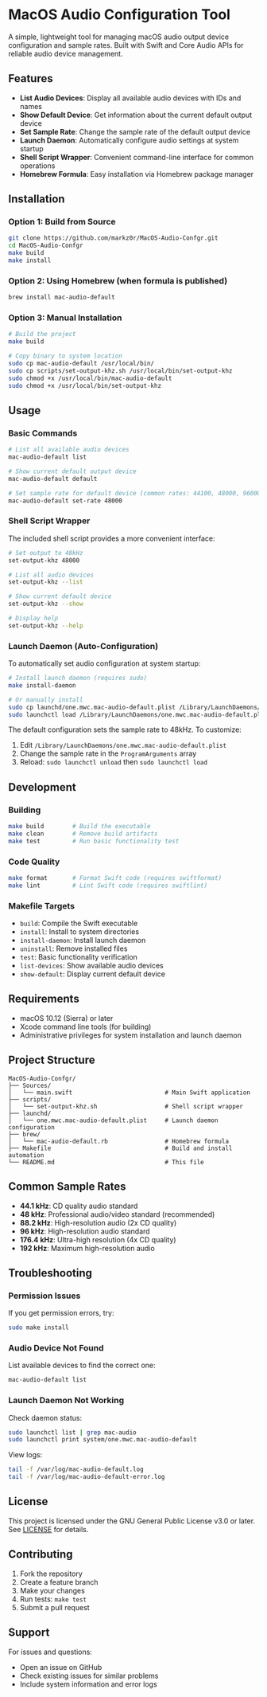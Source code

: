 # MacOS Audio Configuration Tool

A simple, lightweight tool for managing macOS audio output device configuration and sample rates. Built with Swift and Core Audio APIs for reliable audio device management.

## Features

- **List Audio Devices**: Display all available audio devices with IDs and names
- **Show Default Device**: Get information about the current default output device  
- **Set Sample Rate**: Change the sample rate of the default output device
- **Launch Daemon**: Automatically configure audio settings at system startup
- **Shell Script Wrapper**: Convenient command-line interface for common operations
- **Homebrew Formula**: Easy installation via Homebrew package manager

## Installation

### Option 1: Build from Source

```bash
git clone https://github.com/markz0r/MacOS-Audio-Confgr.git
cd MacOS-Audio-Confgr
make build
make install
```

### Option 2: Using Homebrew (when formula is published)

```bash
brew install mac-audio-default
```

### Option 3: Manual Installation

```bash
# Build the project
make build

# Copy binary to system location
sudo cp mac-audio-default /usr/local/bin/
sudo cp scripts/set-output-khz.sh /usr/local/bin/set-output-khz
sudo chmod +x /usr/local/bin/mac-audio-default
sudo chmod +x /usr/local/bin/set-output-khz
```

## Usage

### Basic Commands

```bash
# List all available audio devices
mac-audio-default list

# Show current default output device
mac-audio-default default

# Set sample rate for default device (common rates: 44100, 48000, 96000)
mac-audio-default set-rate 48000
```

### Shell Script Wrapper

The included shell script provides a more convenient interface:

```bash
# Set output to 48kHz
set-output-khz 48000

# List all audio devices
set-output-khz --list

# Show current default device
set-output-khz --show

# Display help
set-output-khz --help
```

### Launch Daemon (Auto-Configuration)

To automatically set audio configuration at system startup:

```bash
# Install launch daemon (requires sudo)
make install-daemon

# Or manually install
sudo cp launchd/one.mwc.mac-audio-default.plist /Library/LaunchDaemons/
sudo launchctl load /Library/LaunchDaemons/one.mwc.mac-audio-default.plist
```

The default configuration sets the sample rate to 48kHz. To customize:

1. Edit `/Library/LaunchDaemons/one.mwc.mac-audio-default.plist`
2. Change the sample rate in the `ProgramArguments` array
3. Reload: `sudo launchctl unload` then `sudo launchctl load`

## Development

### Building

```bash
make build        # Build the executable
make clean        # Remove build artifacts
make test         # Run basic functionality test
```

### Code Quality

```bash
make format       # Format Swift code (requires swiftformat)
make lint         # Lint Swift code (requires swiftlint)
```

### Makefile Targets

- `build`: Compile the Swift executable
- `install`: Install to system directories
- `install-daemon`: Install launch daemon
- `uninstall`: Remove installed files
- `test`: Basic functionality verification
- `list-devices`: Show available audio devices
- `show-default`: Display current default device

## Requirements

- macOS 10.12 (Sierra) or later
- Xcode command line tools (for building)
- Administrative privileges for system installation and launch daemon

## Project Structure

```
MacOS-Audio-Confgr/
├── Sources/
│   └── main.swift                          # Main Swift application
├── scripts/
│   └── set-output-khz.sh                   # Shell script wrapper  
├── launchd/
│   └── one.mwc.mac-audio-default.plist     # Launch daemon configuration
├── brew/
│   └── mac-audio-default.rb                # Homebrew formula
├── Makefile                                # Build and install automation
└── README.md                               # This file
```

## Common Sample Rates

- **44.1 kHz**: CD quality audio standard
- **48 kHz**: Professional audio/video standard (recommended)
- **88.2 kHz**: High-resolution audio (2x CD quality)
- **96 kHz**: High-resolution audio standard
- **176.4 kHz**: Ultra-high resolution (4x CD quality)
- **192 kHz**: Maximum high-resolution audio

## Troubleshooting

### Permission Issues
If you get permission errors, try:
```bash
sudo make install
```

### Audio Device Not Found
List available devices to find the correct one:
```bash
mac-audio-default list
```

### Launch Daemon Not Working
Check daemon status:
```bash
sudo launchctl list | grep mac-audio
sudo launchctl print system/one.mwc.mac-audio-default
```

View logs:
```bash
tail -f /var/log/mac-audio-default.log
tail -f /var/log/mac-audio-default-error.log
```

## License

This project is licensed under the GNU General Public License v3.0 or later. See [LICENSE](LICENSE) for details.

## Contributing

1. Fork the repository
2. Create a feature branch
3. Make your changes
4. Run tests: `make test`
5. Submit a pull request

## Support

For issues and questions:
- Open an issue on GitHub
- Check existing issues for similar problems
- Include system information and error logs
